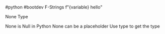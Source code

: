 #python #bootdev
F-Strings
f"{variable} hello"

None Type

None is Null in Python
None can be a placeholder
Use type to get the type


